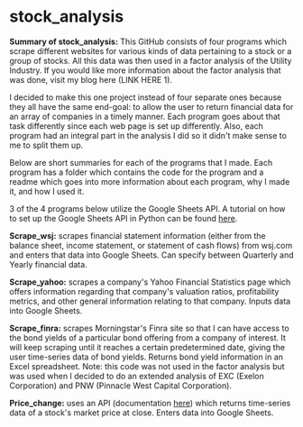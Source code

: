 # stock_analysis
**Summary of stock_analysis:** This GitHub consists of four programs which scrape different websites for various kinds of data pertaining to a stock or a group of stocks. All this data was then used in a factor analysis of the Utility Industry. If you would like more information about the factor analysis that was done, visit my blog here (LINK HERE 1). 

I decided to make this one project instead of four separate ones because they all have the same end-goal: to allow the user to return financial data for an array of companies in a timely manner. Each program goes about that task differently since each web page is set up differently. Also, each program had an integral part in the analysis I did so it didn't make sense to me to split them up.

Below are short summaries for each of the programs that I made. Each program has a folder which contains the code for the program and a readme which goes into more information about each program, why I made it, and how I used it. 

3 of the 4 programs below utilize the Google Sheets API. A tutorial on how to set up the Google Sheets API in Python can be found [here](https://www.youtube.com/watch?v=cnPlKLEGR7E&t=3s&ab_channel=TechWithTim).

**Scrape_wsj:** scrapes financial statement information (either from the balance sheet, income statement, or statement of cash flows) from wsj.com and enters that data into Google Sheets. Can specify between Quarterly and Yearly financial data. 

**Scrape_yahoo:** scrapes a company's Yahoo Financial Statistics page which offers information regarding that company's valuation ratios, profitability metrics, and other general information relating to that company. Inputs data into Google Sheets.

**Scrape_finra:** scrapes Morningstar's Finra site so that I can have access to the bond yields of a particular bond offering from a company of interest. It will keep scraping until it reaches a certain predetermined date, giving the user time-series data of bond yields. Returns bond yield information in an Excel spreadsheet. Note: this code was not used in the factor analysis but was used when I decided to do an extended analysis of EXC (Exelon Corporation) and PNW (Pinnacle West Capital Corporation). 

**Price_change:** uses an API (documentation [here](https://aroussi.com/post/python-yahoo-finance)) which returns time-series data of a stock's market price at close. Enters data into Google Sheets. 
